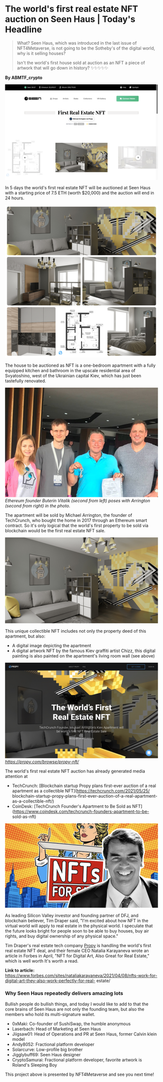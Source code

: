 # The world's first real estate NFT auction on Seen Haus | Today's Headline

> What? Seen Haus, which was introduced in the last issue of NFT4Metaverse, is not going to be the Sotheby's of the digital world, why is it selling houses?
>
> Isn't the world's first house sold at auction as an NFT a piece of artwork that will go down in history? ✨✨✨✨✨

**By ABMTF_crypto**

![](./seen.jpg)

In 5 days the world's first real estate NFT will be auctioned at Seen Haus with a starting price of 7.5 ETH (worth $20,000) and the auction will end in 24 hours.

![](./apartment.jpg)

The house to be auctioned as NFT is a one-bedroom apartment with a fully equipped kitchen and bathroom in the upscale residential area of Svyatoshino, west of the Ukrainian capital Kiev, which has just been tastefully renovated.

![](./arrington-kiev-apartment.jpg)
_Ethereum founder Buterin Vitalik (second from left) poses with Arrington (second from right) in the photo_.

The apartment will be sold by Michael Arrington, the founder of TechCrunch, who bought the home in 2017 through an Ethereum smart contract. So it's only logical that the world's first property to be sold via blockchain would be the first real estate NFT sale.

![](./nft-wall.jpg)

This unique collectible NFT includes not only the property deed of this apartment, but also:

- A digital image depicting the apartment
- A digital artwork NFT by the famous Kiev graffiti artist Chizz, this digital painting is also painted on the apartment's living room wall (see above)

![](./cover.jpg)
_https://propy.com/browse/propy-nft/_

The world's first real estate NFT auction has already generated media attention at

- TechCrunch: [Blockchain startup Propy plans first-ever auction of a real apartment as a collectible NFT](https://techcrunch.com/2021/05/25/ blockchain-startup-propy-plans-first-ever-auction-of-a-real-apartment-as-a-collectible-nft/)
- CoinDesk: [TechCrunch Founder's Apartment to Be Sold as NFT](https://www.coindesk.com/techcrunch-founders-apartment-to-be- sold-as-nft)

![](./tim.jpg)

As leading Silicon Valley investor and founding partner of DFJ, and blockchain believer, Tim Draper said, "I'm excited about how NFT in the virtual world will apply to real estate in the physical world. I speculate that the future looks bright for people soon to be able to buy houses, buy air rights, and buy digital ownership of any physical space."

Tim Draper's real estate tech company [Propy](https://propy.com/) is handling the world's first real estate NFT deal, and their female CEO Natalia Karayaneva wrote an article in Forbes in April, "NFT for Digital Art, Also Great for Real Estate," which is well worth It's worth a read.

**Link to article:** https://www.forbes.com/sites/nataliakarayaneva/2021/04/08/nfts-work-for-digital-art-they-also-work-perfectly-for-real- estate/

### Why Seen Haus repeatedly delivers amazing lots

Bullish people do bullish things, and today I would like to add to that the core brains of Seen Haus are not only the founding team, but also the members who hold its multi-signature wallet.

- 0xMaki: Co-founder of SushiSwap, the humble anonymous
- Laserbach: Head of Marketing at Seen Haus
- Jiigsaw01: Head of Operations and PR at Seen Haus, former Calvin klein model
- Andy8052: Fractional platform developer
- Solarcurve: Low-profile big brother
- Jigglybuff69: Seen Haus designer
- CryptoSamurai: Fractional platform developer, favorite artwork is Roland's Sleeping Boy

This project above is presented by NFT4Metaverse and see you next time!
